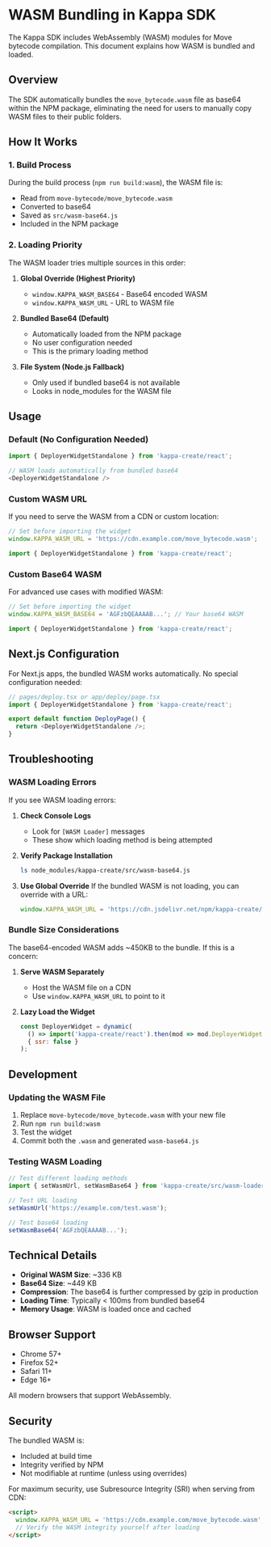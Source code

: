 # WASM Bundling in Kappa SDK

The Kappa SDK includes WebAssembly (WASM) modules for Move bytecode compilation. This document explains how WASM is bundled and loaded.

## Overview

The SDK automatically bundles the `move_bytecode.wasm` file as base64 within the NPM package, eliminating the need for users to manually copy WASM files to their public folders.

## How It Works

### 1. Build Process
During the build process (`npm run build:wasm`), the WASM file is:
- Read from `move-bytecode/move_bytecode.wasm`
- Converted to base64
- Saved as `src/wasm-base64.js`
- Included in the NPM package

### 2. Loading Priority
The WASM loader tries multiple sources in this order:

1. **Global Override (Highest Priority)**
   - `window.KAPPA_WASM_BASE64` - Base64 encoded WASM
   - `window.KAPPA_WASM_URL` - URL to WASM file

2. **Bundled Base64 (Default)**
   - Automatically loaded from the NPM package
   - No user configuration needed
   - This is the primary loading method

3. **File System (Node.js Fallback)**
   - Only used if bundled base64 is not available
   - Looks in node_modules for the WASM file

## Usage

### Default (No Configuration Needed)
```javascript
import { DeployerWidgetStandalone } from 'kappa-create/react';

// WASM loads automatically from bundled base64
<DeployerWidgetStandalone />
```

### Custom WASM URL
If you need to serve the WASM from a CDN or custom location:

```javascript
// Set before importing the widget
window.KAPPA_WASM_URL = 'https://cdn.example.com/move_bytecode.wasm';

import { DeployerWidgetStandalone } from 'kappa-create/react';
```

### Custom Base64 WASM
For advanced use cases with modified WASM:

```javascript
// Set before importing the widget
window.KAPPA_WASM_BASE64 = 'AGFzbQEAAAAB...'; // Your base64 WASM

import { DeployerWidgetStandalone } from 'kappa-create/react';
```

## Next.js Configuration

For Next.js apps, the bundled WASM works automatically. No special configuration needed:

```javascript
// pages/deploy.tsx or app/deploy/page.tsx
import { DeployerWidgetStandalone } from 'kappa-create/react';

export default function DeployPage() {
  return <DeployerWidgetStandalone />;
}
```

## Troubleshooting

### WASM Loading Errors

If you see WASM loading errors:

1. **Check Console Logs**
   - Look for `[WASM Loader]` messages
   - These show which loading method is being attempted

2. **Verify Package Installation**
   ```bash
   ls node_modules/kappa-create/src/wasm-base64.js
   ```

3. **Use Global Override**
   If the bundled WASM is not loading, you can override with a URL:
   ```javascript
   window.KAPPA_WASM_URL = 'https://cdn.jsdelivr.net/npm/kappa-create/move-bytecode/move_bytecode.wasm';
   ```

### Bundle Size Considerations

The base64-encoded WASM adds ~450KB to the bundle. If this is a concern:

1. **Serve WASM Separately**
   - Host the WASM file on a CDN
   - Use `window.KAPPA_WASM_URL` to point to it

2. **Lazy Load the Widget**
   ```javascript
   const DeployerWidget = dynamic(
     () => import('kappa-create/react').then(mod => mod.DeployerWidgetStandalone),
     { ssr: false }
   );
   ```

## Development

### Updating the WASM File

1. Replace `move-bytecode/move_bytecode.wasm` with your new file
2. Run `npm run build:wasm`
3. Test the widget
4. Commit both the `.wasm` and generated `wasm-base64.js`

### Testing WASM Loading

```javascript
// Test different loading methods
import { setWasmUrl, setWasmBase64 } from 'kappa-create/src/wasm-loader';

// Test URL loading
setWasmUrl('https://example.com/test.wasm');

// Test base64 loading
setWasmBase64('AGFzbQEAAAAB...');
```

## Technical Details

- **Original WASM Size**: ~336 KB
- **Base64 Size**: ~449 KB
- **Compression**: The base64 is further compressed by gzip in production
- **Loading Time**: Typically < 100ms from bundled base64
- **Memory Usage**: WASM is loaded once and cached

## Browser Support

- Chrome 57+
- Firefox 52+
- Safari 11+
- Edge 16+

All modern browsers that support WebAssembly.

## Security

The bundled WASM is:
- Included at build time
- Integrity verified by NPM
- Not modifiable at runtime (unless using overrides)

For maximum security, use Subresource Integrity (SRI) when serving from CDN:

```html
<script>
  window.KAPPA_WASM_URL = 'https://cdn.example.com/move_bytecode.wasm';
  // Verify the WASM integrity yourself after loading
</script>
```
